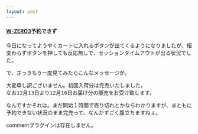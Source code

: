 ```yaml
---
layout: post
---
```

<h4><a href="/?page=SHARP+WS003SH" class="wikipage">W-ZERO3</a>予約できず</h4>
<p>今日になってようやくカートに入れるボタンが出てくるようになりましたが、相変わらずボタンを押しても反応無しで、セッションタイムアウトが出る状況でした。</p>
<p>で、さっきもう一度見てみたらこんなメッセージが。</p>
<pre>大変申し訳ございません。初回入荷分は完売いたしました。
なお12月13日より12月16日お届け分の販売をお受け致します。 
</pre>
<p>なんですかそれは。まだ開始１時間で売り切れとかならわかりますが、まともに予約できない状況のまま完売って、なんかすごく腹立ちますねぇ。</p>
<p><span class="error">commentプラグインは存在しません。</span> </p>
